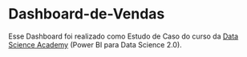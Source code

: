 # Dashboard-de-Vendas

Esse Dashboard foi realizado como Estudo de Caso do curso da [Data Science Academy](https://www.datascienceacademy.com.br) (Power BI para Data Science 2.0).
